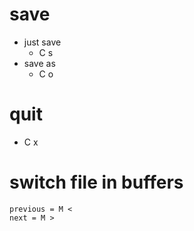 # save
- just save
	- C s
- save as
	- C o
# quit
- C x
# switch file in buffers
	previous = M <  
	next = M >  


